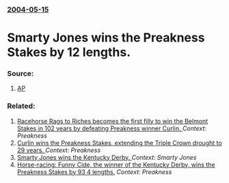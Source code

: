 ### [2004-05-15](/news/2004/05/15/index.md)

#  Smarty Jones wins the Preakness Stakes by 12 lengths. 




### Source:

1. [AP](http://sports.yahoo.com/rah/news;_ylc=X3oDMTBpbmdmam0wBF9TAzI1NjY0ODI1BHNlYwN0bQ--?slug=ap-preakness&prov=ap&type=lgns)

### Related:

1. [ Racehorse Rags to Riches becomes the first filly to win the Belmont Stakes in 102 years by defeating Preakness winner Curlin. ](/news/2007/06/9/racehorse-rags-to-riches-becomes-the-first-filly-to-win-the-belmont-stakes-in-102-years-by-defeating-preakness-winner-curlin.md) _Context: Preakness_
2. [ Curlin wins the Preakness Stakes, extending the Triple Crown drought to 29 years. ](/news/2007/05/19/curlin-wins-the-preakness-stakes-extending-the-triple-crown-drought-to-29-years.md) _Context: Preakness_
3. [ Smarty Jones wins the Kentucky Derby. ](/news/2004/05/1/smarty-jones-wins-the-kentucky-derby.md) _Context: Smarty Jones_
4. [ Horse-racing: Funny Cide, the winner of the Kentucky Derby, wins the Preakness Stakes by 93 4 lengths.](/news/2003/05/17/horse-racing-funny-cide-the-winner-of-the-kentucky-derby-wins-the-preakness-stakes-by-93-4-lengths.md) _Context: Preakness_
